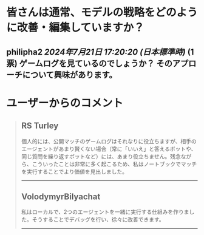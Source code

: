 # 皆さんは通常、モデルの戦略をどのように改善・編集していますか？
**philipha2** *2024年7月21日 17:20:20 (日本標準時)* (1票)
ゲームログを見ているのでしょうか？
そのアプローチについて興味があります。
---
# ユーザーからのコメント
> ## RS Turley
> 
> 個人的には、公開マッチのゲームログはそれなりに役立ちますが、相手のエージェントがあまり賢くない場合（常に「いいえ」と答えるボットや、同じ質問を繰り返すボットなど）には、あまり役立ちません。残念ながら、こういったことは非常に多く起こるため、私はノートブックでマッチを実行することでより価値を見出しました。
> 
> ---
> ## VolodymyrBilyachat
> 
> 私はローカルで、2つのエージェントを一緒に実行する仕組みを作りました。そうすることでデバッグを行い、徐々に改善できます。
> 
> ---

